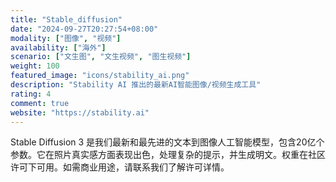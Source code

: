 ```yaml
---
title: "Stable_diffusion"
date: "2024-09-27T20:27:54+08:00"
modality: ["图像", "视频"]
availability: ["海外"]
scenario: ["文生图", "文生视频", "图生视频"]
weight: 100
featured_image: "icons/stability_ai.png"
description: "Stability AI 推出的最新AI智能图像/视频生成工具"
rating: 4
comment: true
website: "https://stability.ai"
---
```


Stable Diffusion 3 是我们最新和最先进的文本到图像人工智能模型，包含20亿个参数。它在照片真实感方面表现出色，处理复杂的提示，并生成明文。权重在社区许可下可用。如需商业用途，请联系我们了解许可详情。